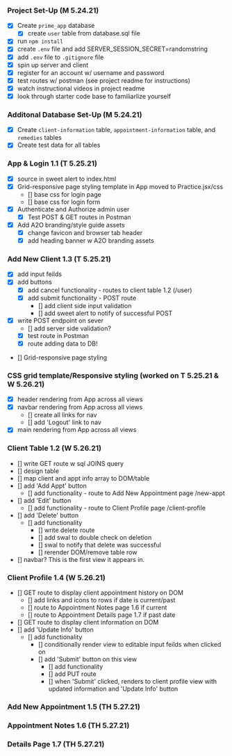 ### Project Set-Up (M 5.24.21)
- [x] Create `prime_app` database 
    - [x] create `user` table from database.sql file
- [x] run `npm install`
- [x] create `.env` file and add SERVER_SESSION_SECRET=randomstring
- [x] add `.env` file to `.gitignore` file
- [x] spin up server and client
- [x] register for an account w/ username and password
- [x] test routes w/ postman (see project readme for instructions)
- [x] watch instructional videos in project readme
- [x] look through starter code base to familiarlize yourself

### Additonal Database Set-Up (M 5.24.21)
- [x] Create `client-information` table, `appointment-information` table, and `remedies` tables 
- [x] Create test data for all tables 

### App & Login 1.1 (T 5.25.21)
- [x] source in sweet alert to index.html
- [x] Grid-responsive page styling template in App moved to Practice.jsx/css
    - [] base css for login page
    - [] base css for login form
- [x] Authenticate and Authorize admin user 
    - [x] Test POST & GET routes in Postman
- [x] Add A2O branding/style guide assets
    - [x] change favicon and browser tab header
    - [x] add heading banner w A2O branding assets 

### Add New Client 1.3 (T 5.25.21)
- [x] add input feilds
- [x] add buttons
    - [x] add cancel functionality - routes to client table 1.2 (/user)
    - [x] add submit functionality - POST route
        - [] add client side input validation
        - [] add sweet alert to notify of successful POST
- [x] write POST endpoint on sever
    - [] add server side validation?
    - [x] test route in Postman
    - [x] route adding data to DB!
- [] Grid-responsive page styling

### CSS grid template/Responsive styling (worked on T 5.25.21 & W 5.26.21)
- [x] header rendering from App across all views
- [x] navbar rendering from App across all views
    - [] create all links for nav
    - [] add 'Logout' link to nav
- [x] main rendering from App across all views

### Client Table 1.2 (W 5.26.21)
- [] write GET route w sql JOINS query
- [] design table
- [] map client and appt info array to DOM/table
- [] add 'Add Appt' button
    - [] add functionality - route to Add New Appointment page /new-appt
- [] add 'Edit' button
    - [] add functionality - route to Client Profile page /client-profile
- [] add 'Delete' button
    - [] add functionality
        - [] write delete route
        - [] add swal to double check on deletion
        - [] swal to notify that delete was successful
        - [] rerender DOM/remove table row
- [] navbar? This is the first view it appears in. 

### Client Profile 1.4 (W 5.26.21)
- [] GET route to display client appointment history on DOM
    - [] add links and icons to rows if date is current/past
    - [] route to Appointment Notes page 1.6 if current
    - [] route to Appointment Details page 1.7 if past date
- [] GET route to display client information on DOM
- [] add 'Update Info' button
    - [] add functionality
        - [] conditionally render view to editable input feilds when clicked on
        - [] add 'Submit' button on this view
            - [] add functionality 
            - [] add PUT route
            - [] when 'Submit' clicked, renders to client profile view with updated information and 'Update Info' button

### Add New Appointment 1.5 (TH 5.27.21)

### Appointment Notes 1.6 (TH 5.27.21)

### Details Page 1.7 (TH 5.27.21)
